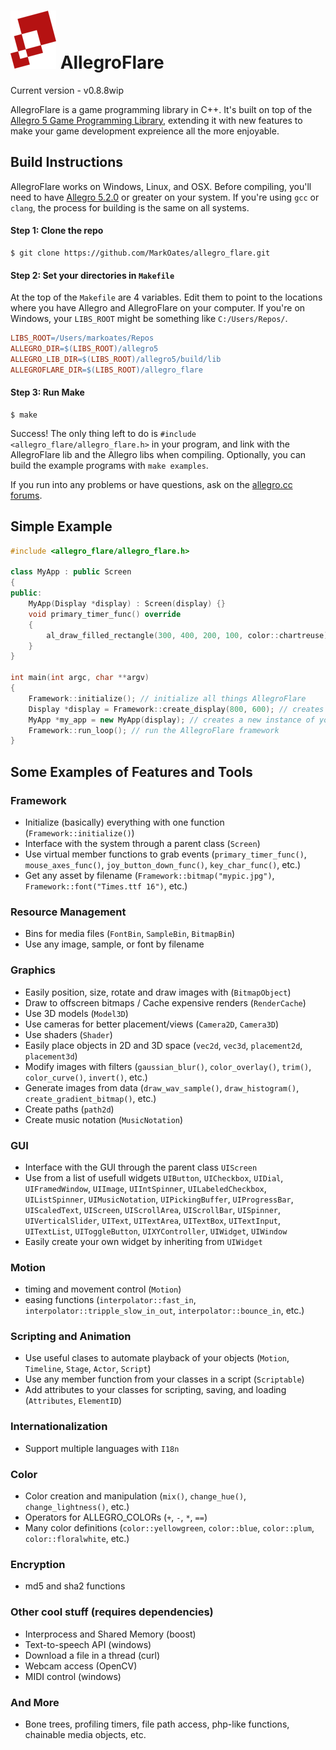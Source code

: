 ![Allegro Flare](bin/data/bitmaps/allegro_flare_logo-04.png?raw=true) AllegroFlare
=============

Current version - v0.8.8wip


AllegroFlare is a game programming library in C++.  It's built on top of the [Allegro 5 Game Programming Library](http://liballeg.org), extending it with new features to make your game development expreience all the more enjoyable.



Build Instructions
-----------------------------------

AllegroFlare works on Windows, Linux, and OSX.  Before compiling, you'll need to have [Allegro 5.2.0](http://liballeg.org/) or greater on your system.  If you're using `gcc` or `clang`, the process for building is the same on all systems.

#### Step 1: Clone the repo
```
$ git clone https://github.com/MarkOates/allegro_flare.git
```

#### Step 2: Set your directories in `Makefile`
At the top of the `Makefile` are 4 variables.  Edit them to point to the locations where you have Allegro and AllegroFlare on your computer.  If you're on Windows, your `LIBS_ROOT` might be something like `C:/Users/Repos/`.
```makefile
LIBS_ROOT=/Users/markoates/Repos
ALLEGRO_DIR=$(LIBS_ROOT)/allegro5
ALLEGRO_LIB_DIR=$(LIBS_ROOT)/allegro5/build/lib
ALLEGROFLARE_DIR=$(LIBS_ROOT)/allegro_flare
```

#### Step 3: Run Make
```
$ make
```
Success!  The only thing left to do is `#include <allegro_flare/allegro_flare.h>` in your program, and link with the AllegroFlare lib and the Allegro libs when compiling.  Optionally, you can build the example programs with `make examples`.

If you run into any problems or have questions, ask on the [allegro.cc forums](http://www.allegro.cc/forums/recent).

Simple Example
--------------

```cpp
#include <allegro_flare/allegro_flare.h>

class MyApp : public Screen
{
public:
    MyApp(Display *display) : Screen(display) {}
    void primary_timer_func() override
    {
        al_draw_filled_rectangle(300, 400, 200, 100, color::chartreuse);
    }
}

int main(int argc, char **argv)
{
    Framework::initialize(); // initialize all things AllegroFlare
    Display *display = Framework::create_display(800, 600); // creates a new Window
    MyApp *my_app = new MyApp(display); // creates a new instance of your app
    Framework::run_loop(); // run the AllegroFlare framework
}
```



Some Examples of Features and Tools
-----------------------------------

### Framework
- Initialize (basically) everything with one function (`Framework::initialize()`)
- Interface with the system through a parent class (`Screen`)
- Use virtual member functions to grab events (`primary_timer_func()`, `mouse_axes_func()`, `joy_button_down_func()`, `key_char_func()`, etc.)
- Get any asset by filename (`Framework::bitmap("mypic.jpg")`, `Framework::font("Times.ttf 16")`, etc.)

### Resource Management
- Bins for media files (`FontBin`, `SampleBin`, `BitmapBin`)
- Use any image, sample, or font by filename

### Graphics
- Easily position, size, rotate and draw images with (`BitmapObject`)
- Draw to offscreen bitmaps / Cache expensive renders (`RenderCache`)
- Use 3D models (`Model3D`)
- Use cameras for better placement/views (`Camera2D`, `Camera3D`)
- Use shaders (`Shader`)
- Easily place objects in 2D and 3D space (`vec2d`, `vec3d`, `placement2d`, `placement3d`)
- Modify images with filters (`gaussian_blur()`, `color_overlay()`, `trim()`, `color_curve()`, `invert()`, etc.)
- Generate images from data (`draw_wav_sample()`, `draw_histogram()`, `create_gradient_bitmap()`, etc.)
- Create paths (`path2d`)
- Create music notation (`MusicNotation`)

### GUI
- Interface with the GUI through the parent class `UIScreen`
- Use from a list of usefull widgets `UIButton`, `UICheckbox`, `UIDial`, `UIFramedWindow`, `UIImage`, `UIIntSpinner`, `UILabeledCheckbox`, `UIListSpinner`, `UIMusicNotation`, `UIPickingBuffer`, `UIProgressBar`, `UIScaledText`, `UIScreen`, `UIScrollArea`, `UIScrollBar`, `UISpinner`, `UIVerticalSlider`, `UIText`, `UITextArea`, `UITextBox`, `UITextInput`, `UITextList`, `UIToggleButton`, `UIXYController`, `UIWidget`, `UIWindow`
- Easily create your own widget by inheriting from `UIWidget`

### Motion
- timing and movement control (`Motion`)
- easing functions (`interpolator::fast_in`, `interpolator::tripple_slow_in_out`, `interpolator::bounce_in`, etc.)

### Scripting and Animation
- Use useful clases to automate playback of your objects (`Motion`, `Timeline`, `Stage`, `Actor`, `Script`)
- Use any member function from your classes in a script (`Scriptable`)
- Add attributes to your classes for scripting, saving, and loading (`Attributes`, `ElementID`)

### Internationalization
 - Support multiple languages with `I18n`

### Color
- Color creation and manipulation (`mix()`, `change_hue()`, `change_lightness()`, etc.)
- Operators for ALLEGRO_COLORs (`+`, `-`, `*`, `==`)
- Many color definitions (`color::yellowgreen`, `color::blue`, `color::plum`, `color::floralwhite`, etc.)

### Encryption
- md5 and sha2 functions

### Other cool stuff (requires dependencies)
- Interprocess and Shared Memory (boost)
- Text-to-speech API (windows)
- Download a file in a thread (curl)
- Webcam access (OpenCV)
- MIDI control (windows)

### And More
- Bone trees, profiling timers, file path access, php-like functions, chainable media objects, etc.



